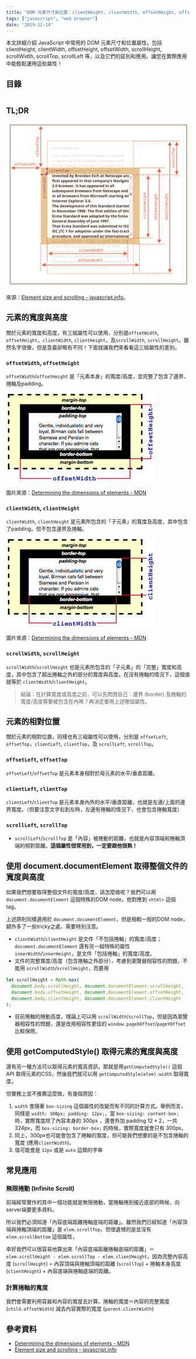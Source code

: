 ```yaml
---
title: "DOM 元素尺寸與位置：clientHeight, clientWidth, offsetHeight, offsetWidth, scrollHeight, scrollWidth, scrollTop, scrollLeft 詳解"
tags: ["javascript", "web browser"]
date: "2019-12-14"
---
```


本文詳細介紹 JavaScript 中常用的 DOM 元素尺寸和位置屬性，包括 clientHeight, clientWidth, offsetHeight, offsetWidth, scrollHeight, scrollWidth, scrollTop, scrollLeft 等，以及它們的區別和應用。讓您在實際應用中能輕鬆運用這些屬性！

## 目錄

```toc
```

## TL;DR

![Size Cheatsheet](./size-cheatsheet.png)

來源：[Element size and scrolling - javascript.info](https://javascript.info/size-and-scroll)。

## 元素的寬度與高度

關於元素的寬度和高度，有三組屬性可以使用，分別是`offsetWidth`, `offsetHeight`，`clientWidth`, `clientHeight`，及`scrollWidth`, `scrollHeight`。雖然名字很像，但是意義卻略有不同！下面就讓我們來看看這三組屬性的差別。

### `offsetWidth`, `offsetHeight`

`offsetWidth`/`offsetHeight` 是「元素本身」的寬度/高度，並完整了包含了邊界、捲軸及padding。

![offsetWidth/offsetHeight](./dimensions-offset.png)

圖片來源：[Determining the dimensions of elements - MDN](https://developer.mozilla.org/en-US/docs/Web/API/CSS_Object_Model/Determining_the_dimensions_of_elements)

### `clientWidth`, `clientHeight`

`clientWidth`, `clientHeight` 是元素所包含的「子元素」的寬度及高度，其中包含了padding，但不包含邊界及捲軸。

![clientWidth, clientHeight](./dimensions-client.png)

圖片來源：[Determining the dimensions of elements - MDN](https://developer.mozilla.org/en-US/docs/Web/API/CSS_Object_Model/Determining_the_dimensions_of_elements)

### `scrollWidth`, `scrollHeight`

`scrollWidth`/`scrollHeight` 也是元素所包含的「子元素」的「完整」寬度和高度，其中包含了超出捲軸之外的部分的寬度與高度。在沒有捲軸的情況下，這個值就等於 `clientWidth`/`clientHeight`。

> 結論：在計算寬度或高度之前，可以先問問自己：邊界 (border) 及捲軸的寬度/高度需要被包含在內嗎？再決定要用上述哪個屬性。

## 元素的相對位置

關於元素的相對位置，同樣也有三組屬性可以使用，分別是 `offsetLeft`, `offsetTop`，`clientLeft`, `clientTop`，及 `scrollLeft`, `scrollTop`。

### `offsetLeft`, `offsetTop`

`offsetLeft`/`offsetTop` 是元素本身相對於母元素的水平/垂直距離。

### `clientLeft`, `clientTop`

`clientLeft`/`clientTop` 是元素本身內外的水平/垂直距離，也就是左邊/上面的邊界寬度。（但要注意文字右到左時，左邊有捲軸的情況下，也會包含捲軸寬度）

### `scrollLeft`, `scrollTop`

* `scrollLeft`/`scrollTop` 是「內容」被捲動的距離，也就是內容頂端和捲軸頂端的相對距離。**這個屬性很常用到，一定要跟他很熟！**

## 使用 document.documentElement 取得整個文件的寬度與高度

如果我們想要取得整個文件的寬度/高度，該怎麼做呢？我們可以用  `document.documentElement` 這個特殊的DOM node，他對應到 `<html>` 這個 tag。

上述原則同樣適用於 `document.documentElement`，但是相較一般的DOM node，額外多了一些tricky之處，需要特別注意。

* `clientWidth`/`clientHeight` 是文件「不包括捲軸」的寬度/高度；`document.documentElement` 還有另一組特殊的屬性 `innerWidth`/`innerHeight`，是文件「包括捲軸」的寬度/高度。
* 文件的完整寬度/高度（包含捲軸之外部分），考慮到瀏覽器相容性的問題，不能用 `scrollWidth`/`scrollHeight`，而要用

```JavaScript
let scrollHeight = Math.max(
  document.body.scrollHeight, document.documentElement.scrollHeight,
  document.body.offsetHeight, document.documentElement.offsetHeight,
  document.body.clientHeight, document.documentElement.clientHeight
);
```

* 目前捲軸的捲動高度，理論上可以用 `scrollWidth`/`scrollTop`，但是因為瀏覽器相容性的問題，還是改用相容性更佳的 `window.pageXOffset`/`pageYOffset` 比較保險。

## 使用 getComputedStyle() 取得元素的寬度與高度

還有另一種方法可以取得元素的寬高資訊，那就是用`getComputedStyle()` 這個 API 取得元素的CSS，然後我們就可以用 `getComputedStyle(elem).width` 取得寬度。

但實務上並不推薦這麼做，有幾個原因：

1. `width` 會隨著 `box-sizing` 這個屬性的改變而有不同的計算方式。舉例而言，同樣是 `width: 300px; padding: 12px;`，當 `box-sizing: content-box;` 時，實際寬度除了內容本身的 300px ，還會外加 padding 12 * 2，一共 324px，而 `box-sizing: border-box;` 的時候，實際寬度就會只有 300px。
2. 同上，300px也可能會包含了捲軸的寬度，但可能我們想要的是不包含捲軸的寬度 (應用`clientWidth`)。
3. 值可能會是 `12px` 或是 `auto` 這類的字串

## 常見應用

### 無限捲動 (Infinite Scroll)

前端經常實作的其中一個功能就是無限捲動，當捲軸捲到接近底部的時候，向server端要更多資料。

所以我們必須知道「內容底端距離捲軸底端的距離」。雖然我們已經知道「內容頂端與捲軸頂端的距離」是 `elem.scrollTop`，但很遺憾的是並沒有`elem.scrollBottom` 這個屬性，

幸好我們可以很容易地算出來「內容底端距離捲軸底端的距離」＝ `elem.scrollHeight - elem.scrollTop - elem.clientHeight`，因為完整內容高度 (`scrollHeight`) = 內容頂端與捲軸頂端的距離 (`scrollTop`) + 捲軸本身高度 (`clientHeight`) + 內容底端與捲軸底端的距離。

### 計算捲軸的寬度

我們會需要利用容器和內容的寬度去計算。捲軸的寬度＝內容的完整寬度 (`child.offsetWidth`) 減去內容實際的寬度 (`parent.clientWidth`)

## 參考資料

* [Determining the dimensions of elements - MDN](https://developer.mozilla.org/en-US/docs/Web/API/CSS_Object_Model/Determining_the_dimensions_of_elements)
* [Element size and scrolling - javascript.info](https://javascript.info/size-and-scroll)
